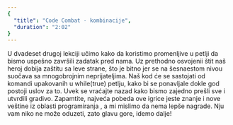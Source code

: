 ```yaml
---
{
  "title": "Code Combat - kombinacije",
  "duration": "2:02"
}
---
```


U dvadeset drugoj lekciji učimo kako da koristimo promenljive u petlji da bismo uspešno završili zadatak pred nama.  Uz prethodno osvojenii štit naš heroj dobija zaštitu sa leve strane, što je bitno jer se na šesnaestom nivou suočava sa mnogobrojnim neprijateljima. Naš kod će se sastojati od komandi upakovanih u while(true) petlju, kako bi se ponavljale dokle god postoji uslov za to. Uvek se vraćajte nazad kako bismo zajedno prešli sve i utvrdili gradivo. Zapamtite, najveća pobeda ove igrice jeste znanje i nove veštine iz oblasti programiranja , a mi mislimo da nema lepše nagrade. Nju vam niko ne može oduzeti, zato glavu gore, idemo dalje!

